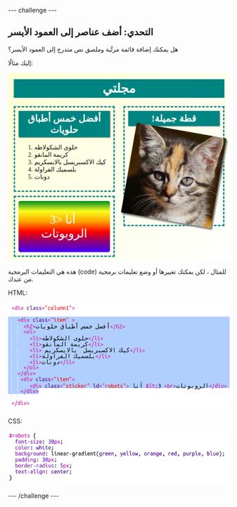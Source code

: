 \--- challenge \---

## التحدي: أضف عناصر إلى العمود الأيسر

هل يمكنك إضافة قائمة مرتَّبة وملصق نص متدرج إلى العمود الأيسر؟

إليك مثالًا:

![لقطة الشاشة](images/magazine-challenge1-example.png)

هذه هي التعليمات البرمجية (code) للمثال ، لكن يمكنك تغييرها أو وضع تعليمات برمجية من عندك.

HTML:

![لقطة الشاشة](images/magazine-challenge1.png)

CSS:

![لقطة الشاشة](images/magazine-challenge1-style.png)

\--- /challenge \---